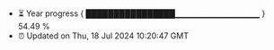 - ⏳ Year progress { ████████████████▁▁▁▁▁▁▁▁▁▁▁▁▁▁ } 54.49 %
- ⏰ Updated on Thu, 18 Jul 2024 10:20:47 GMT

